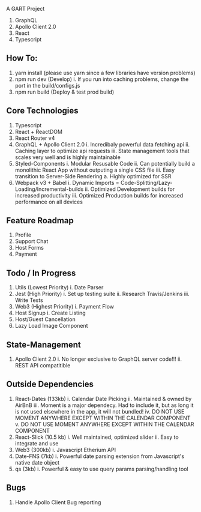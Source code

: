 A GART Project
1. GraphQL
2. Apollo Client 2.0
3. React
4. Typescript

## How To:
1. yarn install (please use yarn since a few libraries have version problems)
2. npm run dev (Develop)
    i. If you run into caching problems, change the port in the build/configs.js
3. npm run build (Deploy & test prod build)

## Core Technologies
1. Typescript
2. React + ReactDOM
3. React Router v4
4. GraphQL + Apollo Client 2.0
    i. Incredibaly powerful data fetching api
    ii. Caching layer to optimize api requests
    iii. State management tools that scales very well and is highly maintainable
5. Styled-Components
    i. Modular Resusable Code
    ii. Can potentially build a monolithic React App without outputing a single CSS file
    iii. Easy transition to Server-Side Rendering
        a. Highly optimized for SSR
6. Webpack v3 + Babel
    i. Dynamic Imports = Code-Splitting/Lazy-Loading/Incremental-builds
    ii. Optimized Development builds for increased productivity
    iii. Optimized Production builds for increased performance on all devices

## Feature Roadmap
1. Profile
2. Support Chat
3. Host Forms
4. Payment

## Todo / In Progress
1. Utils (Lowest Priority)
    i. Date Parser
2. Jest (High Priority)
    i. Set up testing suite
    ii. Research Travis/Jenkins
    iii. Write Tests
3. Web3 (Highest Priority)
    i. Payment Flow
4. Host Signup
    i. Create Listing
5. Host/Guest Cancellation
6. Lazy Load Image Component

## State-Management
1. Apollo Client 2.0
    i. No longer exclusive to GraphQL server code!!!
    ii. REST API compatitible 

## Outside Dependencies
1. React-Dates (133kb)
    i. Calendar Date Picking
    ii. Maintained & owned by AirBnB
    iii. Moment is a major dependecy. Had to include it, but as long it is not used elsewhere in the app, it will not bundled!
    iv. DO NOT USE MOMENT ANYWHERE EXCEPT WITHIN THE CALENDAR COMPONENT
    v. DO NOT USE MOMENT ANYWHERE EXCEPT WITHIN THE CALENDAR COMPONENT
2. React-Slick (10.5 kb)
    i. Well maintained, optimized slider
    ii. Easy to integrate and use
3. Web3 (300kb)
    i. Javascript Etherium API
4. Date-FNS (7kb)
    i. Powerful date parsing extension from Javascript's native date object
5. qs (3kb)
    i. Powerful & easy to use query params parsing/handling tool

## Bugs
1. Handle Apollo Client Bug reporting